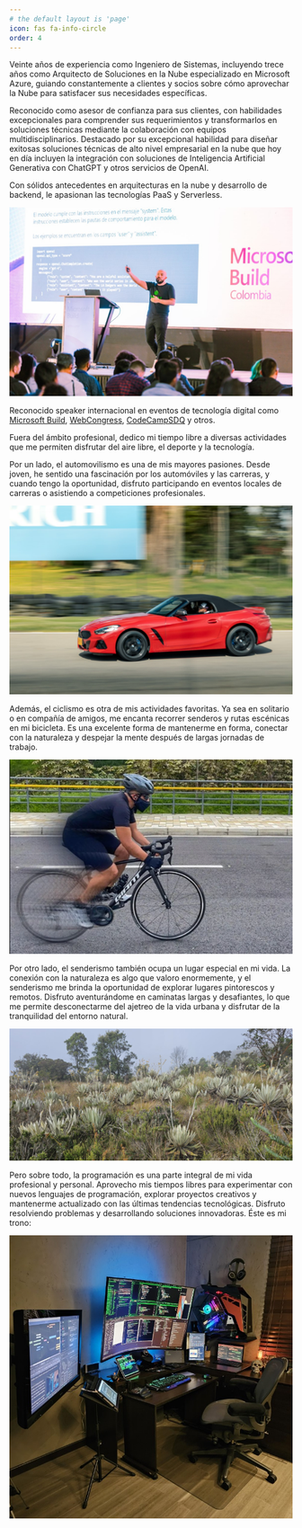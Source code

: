 ```yaml
---
# the default layout is 'page'
icon: fas fa-info-circle
order: 4
---
```


Veinte años de experiencia como Ingeniero de Sistemas, incluyendo trece años como Arquitecto de Soluciones en la Nube especializado en Microsoft Azure, guiando constantemente a clientes y socios sobre cómo aprovechar la Nube para satisfacer sus necesidades específicas. 

Reconocido como asesor de confianza para sus clientes, con habilidades excepcionales para comprender sus requerimientos y transformarlos en soluciones técnicas mediante la colaboración con equipos multidisciplinarios. Destacado por su excepcional habilidad para diseñar exitosas soluciones técnicas de alto nivel empresarial en la nube que hoy en día incluyen la integración con soluciones de Inteligencia Artificial Generativa con ChatGPT y otros servicios de OpenAI. 

Con sólidos antecedentes en arquitecturas en la nube y desarrollo de backend, le apasionan las tecnologías PaaS y Serverless.

![Walter Novoa - WarNov - International Speaker](/assets/img/infopages/warbuild.jpg)

Reconocido speaker internacional en eventos de tecnología digital como [Microsoft Build](https://build.microsoft.com/en-US/home), [WebCongress](https://www.webcongress.com/), [CodeCampSDQ](https://codecampsdq.com/) y otros.

Fuera del ámbito profesional, dedico mi tiempo libre a diversas actividades que me permiten disfrutar del aire libre, el deporte y la tecnología.

Por un lado, el automovilismo es una de mis mayores pasiones. Desde joven, he sentido una fascinación por los automóviles y las carreras, y cuando tengo la oportunidad, disfruto participando en eventos locales de carreras o asistiendo a competiciones profesionales.

![Walter Novoa - WarNov - Racing Driver](/assets/img/infopages/thecar.jpg)

Además, el ciclismo es otra de mis actividades favoritas. Ya sea en solitario o en compañía de amigos, me encanta recorrer senderos y rutas escénicas en mi bicicleta. Es una excelente forma de mantenerme en forma, conectar con la naturaleza y despejar la mente después de largas jornadas de trabajo.

![Walter Novoa - WarNov - Cyclist](/assets/img/infopages/thebike.png)

Por otro lado, el senderismo también ocupa un lugar especial en mi vida. La conexión con la naturaleza es algo que valoro enormemente, y el senderismo me brinda la oportunidad de explorar lugares pintorescos y remotos. Disfruto aventurándome en caminatas largas y desafiantes, lo que me permite desconectarme del ajetreo de la vida urbana y disfrutar de la tranquilidad del entorno natural.

![Walter Novoa - WarNov - Hiker](/assets/img/infopages/thenature.jpg)

Pero sobre todo, la programación es una parte integral de mi vida profesional y personal. Aprovecho mis tiempos libres para experimentar con nuevos lenguajes de programación, explorar proyectos creativos y mantenerme actualizado con las últimas tendencias tecnológicas. Disfruto resolviendo problemas y desarrollando soluciones innovadoras. Éste es mi trono:

![Walter Novoa - WarNov - Hiker](/assets/img/infopages/therig.jpg)
